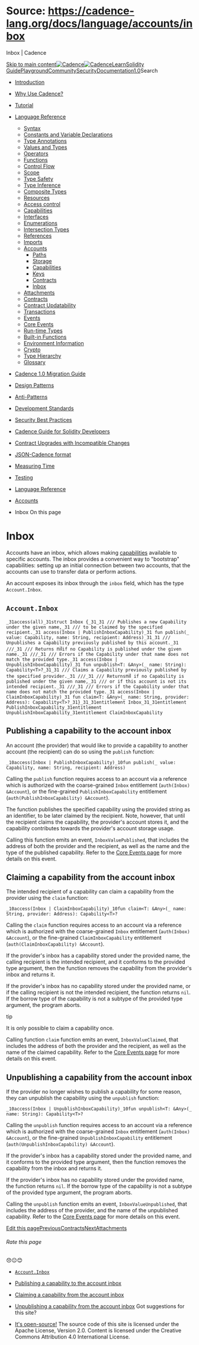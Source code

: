 # Source: https://cadence-lang.org/docs/language/accounts/inbox




Inbox | Cadence




[Skip to main content](#__docusaurus_skipToContent_fallback)[![Cadence](/img/logo.svg)![Cadence](/img/logo.svg)](/)[Learn](/learn)[Solidity Guide](/docs/solidity-to-cadence)[Playground](https://play.flow.com/)[Community](/community)[Security](https://flow.com/flow-responsible-disclosure/)[Documentation](/docs/)[1.0](/docs/)Search

* [Introduction](/docs/)
* [Why Use Cadence?](/docs/why)
* [Tutorial](/docs/tutorial/first-steps)
* [Language Reference](/docs/language/)
  + [Syntax](/docs/language/syntax)
  + [Constants and Variable Declarations](/docs/language/constants-and-variables)
  + [Type Annotations](/docs/language/type-annotations)
  + [Values and Types](/docs/language/values-and-types)
  + [Operators](/docs/language/operators)
  + [Functions](/docs/language/functions)
  + [Control Flow](/docs/language/control-flow)
  + [Scope](/docs/language/scope)
  + [Type Safety](/docs/language/type-safety)
  + [Type Inference](/docs/language/type-inference)
  + [Composite Types](/docs/language/composite-types)
  + [Resources](/docs/language/resources)
  + [Access control](/docs/language/access-control)
  + [Capabilities](/docs/language/capabilities)
  + [Interfaces](/docs/language/interfaces)
  + [Enumerations](/docs/language/enumerations)
  + [Intersection Types](/docs/language/intersection-types)
  + [References](/docs/language/references)
  + [Imports](/docs/language/imports)
  + [Accounts](/docs/language/accounts/)
    - [Paths](/docs/language/accounts/paths)
    - [Storage](/docs/language/accounts/storage)
    - [Capabilities](/docs/language/accounts/capabilities)
    - [Keys](/docs/language/accounts/keys)
    - [Contracts](/docs/language/accounts/contracts)
    - [Inbox](/docs/language/accounts/inbox)
  + [Attachments](/docs/language/attachments)
  + [Contracts](/docs/language/contracts)
  + [Contract Updatability](/docs/language/contract-updatability)
  + [Transactions](/docs/language/transactions)
  + [Events](/docs/language/events)
  + [Core Events](/docs/language/core-events)
  + [Run-time Types](/docs/language/run-time-types)
  + [Built-in Functions](/docs/language/built-in-functions)
  + [Environment Information](/docs/language/environment-information)
  + [Crypto](/docs/language/crypto)
  + [Type Hierarchy](/docs/language/type-hierarchy)
  + [Glossary](/docs/language/glossary)
* [Cadence 1.0 Migration Guide](/docs/cadence-migration-guide/)
* [Design Patterns](/docs/design-patterns)
* [Anti-Patterns](/docs/anti-patterns)
* [Development Standards](/docs/project-development-tips)
* [Security Best Practices](/docs/security-best-practices)
* [Cadence Guide for Solidity Developers](/docs/solidity-to-cadence)
* [Contract Upgrades with Incompatible Changes](/docs/contract-upgrades)
* [JSON-Cadence format](/docs/json-cadence-spec)
* [Measuring Time](/docs/measuring-time)
* [Testing](/docs/testing-framework)


* [Language Reference](/docs/language/)
* [Accounts](/docs/language/accounts/)
* Inbox
On this page
# Inbox

Accounts have an inbox,
which allows making [capabilities](/docs/language/capabilities) available to specific accounts.
The inbox provides a convenient way to "bootstrap" capabilities:
setting up an initial connection between two accounts,
that the accounts can use to transfer data or perform actions.

An account exposes its inbox through the `inbox` field,
which has the type `Account.Inbox`.

## `Account.Inbox`[​](#accountinbox "Direct link to accountinbox")

 `_31access(all)_31struct Inbox {_31_31 /// Publishes a new Capability under the given name,_31 /// to be claimed by the specified recipient._31 access(Inbox | PublishInboxCapability)_31 fun publish(_ value: Capability, name: String, recipient: Address)_31_31 /// Unpublishes a Capability previously published by this account._31 ///_31 /// Returns `nil` if no Capability is published under the given name._31 ///_31 /// Errors if the Capability under that name does not match the provided type._31 access(Inbox | UnpublishInboxCapability)_31 fun unpublish<T: &Any>(_ name: String): Capability<T>?_31_31 /// Claims a Capability previously published by the specified provider._31 ///_31 /// Returns `nil` if no Capability is published under the given name,_31 /// or if this account is not its intended recipient._31 ///_31 /// Errors if the Capability under that name does not match the provided type._31 access(Inbox | ClaimInboxCapability)_31 fun claim<T: &Any>(_ name: String, provider: Address): Capability<T>?_31}_31_31entitlement Inbox_31_31entitlement PublishInboxCapability_31entitlement UnpublishInboxCapability_31entitlement ClaimInboxCapability`
## Publishing a capability to the account inbox[​](#publishing-a-capability-to-the-account-inbox "Direct link to Publishing a capability to the account inbox")

An account (the provider) that would like to provide a capability to another account (the recipient)
can do so using the `publish` function:

 `_10access(Inbox | PublishInboxCapability)_10fun publish(_ value: Capability, name: String, recipient: Address)`

Calling the `publish` function requires access to an account via a reference which is authorized
with the coarse-grained `Inbox` entitlement (`auth(Inbox) &Account`),
or the fine-grained `PublishInboxCapability` entitlement (`auth(PublishInboxCapability) &Account`).

The function publishes the specified capability using the provided string as an identifier, to be later claimed by the recipient.
Note, however, that until the recipient claims the capability, the provider's account stores it,
and the capability contributes towards the provider's account storage usage.

Calling this function emits an event, `InboxValuePublished`,
that includes the address of both the provider and the recipient, as well as the name and the type of the published capability.
Refer to the [Core Events page](/docs/language/core-events#inbox-value-published) for more details on this event.

## Claiming a capability from the account inbox[​](#claiming-a-capability-from-the-account-inbox "Direct link to Claiming a capability from the account inbox")

The intended recipient of a capability can claim a capability from the provider using the `claim` function:

 `_10access(Inbox | ClaimInboxCapability)_10fun claim<T: &Any>(_ name: String, provider: Address): Capability<T>?`

Calling the `claim` function requires access to an account via a reference which is authorized
with the coarse-grained `Inbox` entitlement (`auth(Inbox) &Account`),
or the fine-grained `ClaimInboxCapability` entitlement (`auth(ClaimInboxCapability) &Account`).

If the provider's inbox has a capability stored under the provided name,
the calling recipient is the intended recipient,
and it conforms to the provided type argument,
then the function removes the capability from the provider's inbox and returns it.

If the provider's inbox has no capability stored under the provided name,
or if the calling recipient is not the intended recipient,
the function returns `nil`.
If the borrow type of the capability is not a subtype of the provided type argument,
the program aborts.

tip

It is only possible to claim a capability once.

Calling function `claim` function emits an event, `InboxValueClaimed`,
that includes the address of both the provider and the recipient,
as well as the name of the claimed capability.
Refer to the [Core Events page](/docs/language/core-events#inbox-value-claimed) for more details on this event.

## Unpublishing a capability from the account inbox[​](#unpublishing-a-capability-from-the-account-inbox "Direct link to Unpublishing a capability from the account inbox")

If the provider no longer wishes to publish a capability for some reason,
they can unpublish the capability using the `unpublish` function:

 `_10access(Inbox | UnpublishInboxCapability)_10fun unpublish<T: &Any>(_ name: String): Capability<T>?`

Calling the `unpublish` function requires access to an account via a reference which is authorized
with the coarse-grained `Inbox` entitlement (`auth(Inbox) &Account`),
or the fine-grained `UnpublishInboxCapability` entitlement (`auth(UnpublishInboxCapability) &Account`).

If the provider's inbox has a capability stored under the provided name,
and it conforms to the provided type argument,
then the function removes the capability from the inbox and returns it.

If the provider's inbox has no capability stored under the provided name,
the function returns `nil`.
If the borrow type of the capability is not a subtype of the provided type argument,
the program aborts.

Calling the `unpublish` function emits an event, `InboxValueUnpublished`,
that includes the address of the provider, and the name of the unpublished capability.
Refer to the [Core Events page](/docs/language/core-events#inbox-value-unpublished) for more details on this event.

[Edit this page](https://github.com/onflow/cadence-lang.org/tree/main/docs/language/accounts/inbox.mdx)[PreviousContracts](/docs/language/accounts/contracts)[NextAttachments](/docs/language/attachments)
###### Rate this page

😞😐😊

* [`Account.Inbox`](#accountinbox)
* [Publishing a capability to the account inbox](#publishing-a-capability-to-the-account-inbox)
* [Claiming a capability from the account inbox](#claiming-a-capability-from-the-account-inbox)
* [Unpublishing a capability from the account inbox](#unpublishing-a-capability-from-the-account-inbox)
Got suggestions for this site? 

* [It's open-source!](https://github.com/onflow/cadence-lang.org)
The source code of this site is licensed under the Apache License, Version 2.0.
Content is licensed under the Creative Commons Attribution 4.0 International License.

